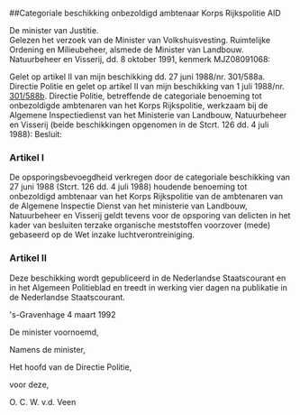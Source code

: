 <meta http-equiv='Content-Type' content='text/html; charset=utf-8' />

##Categoriale beschikking onbezoldigd ambtenaar Korps Rijkspolitie AID

De minister van Justitie.  
Gelezen het verzoek van de Minister van Volkshuisvesting. Ruimtelijke Ordening en Milieubeheer, alsmede de Minister van Landbouw. Natuurbeheer en Visserij, dd. 8 oktober 1991, kenmerk MJZ08091068:

Gelet op artikel II van mijn beschikking dd. 27 juni 1988/nr. 301/588a. Directie Politie en gelet op artikel II van mijn beschikking van 1 juli 1988/nr. [301/588b](../../../../../../../../../ministeriele-regeling/afdeling/recherche/van/het/ministerie/van/landbouw/en/visserij/afdeling/etc/BWBR0004361/README.md). Directie Politie, betreffende de categoriale benoeming tot onbezoldigde ambtenaren van het Korps Rijkspolitie, werkzaam bij de Algemene Inspectiedienst van het Ministerie van Landbouw, Natuurbeheer en Visserij (beide beschikkingen opgenomen in de Stcrt. 126 dd. 4 juli 1988):
Besluit:    

### Artikel  I  

De opsporingsbevoegdheid verkregen door de categoriale beschikking van 27 juni 1988 (Stcrt. 126 dd. 4 juli 1988) houdende benoeming tot onbezoldigd ambtenaar van het Korps Rijkspolitie van de ambtenaren van de Algemene Inspectie Dienst van het ministerie van Landbouw, Natuurbeheer en Visserij geldt tevens voor de opsporing van delicten in het kader van besluiten terzake organische meststoffen voorzover (mede) gebaseerd op de Wet inzake luchtverontreiniging.  

### Artikel  II  

Deze beschikking wordt gepubliceerd in de Nederlandse Staatscourant en in het Algemeen Politieblad en treedt in werking vier dagen na publikatie in de Nederlandse Staatscourant.  

's-Gravenhage 
4 maart 1992    

De 
minister voornoemd, 

Namens de 
minister, 

Het 
hoofd van de Directie Politie, 

voor deze, 

O. C. W. v.d. Veen      
